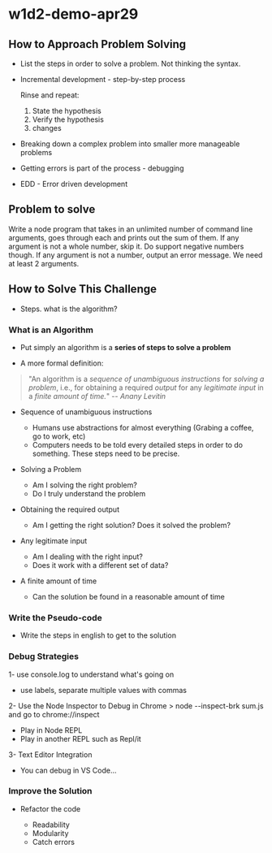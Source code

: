 # w1d2-demo-apr29

## How to Approach Problem Solving

- List the steps in order to solve a problem. Not thinking the syntax.
- Incremental development - step-by-step process

  Rinse and repeat:

  1. State the hypothesis
  2. Verify the hypothesis
  3. changes

- Breaking down a complex problem into smaller more manageable problems
- Getting errors is part of the process - debugging
- EDD - Error driven development

## Problem to solve

Write a node program that takes in an unlimited number of command line arguments, goes through each and prints out the sum of them. If any argument is not a whole number, skip it. Do support negative numbers though. If any argument is not a number, output an error message. We need at least 2 arguments.

## How to Solve This Challenge

- Steps. what is the algorithm?

### What is an Algorithm

- Put simply an algorithm is a **series of steps to solve a problem**

- A more formal definition:

> "An algorithm is a _sequence of unambiguous instructions_ for _solving a problem_, i.e., for obtaining a required _output_ for any _legitimate input_ in a _finite amount of time._" -- _Anany Levitin_

- Sequence of unambiguous instructions

  - Humans use abstractions for almost everything (Grabing a coffee, go to work, etc)
  - Computers needs to be told every detailed steps in order to do something. These steps need to be precise.

- Solving a Problem

  - Am I solving the right problem?
  - Do I truly understand the problem

- Obtaining the required output

  - Am I getting the right solution? Does it solved the problem?

- Any legitimate input

  - Am I dealing with the right input?
  - Does it work with a different set of data?

- A finite amount of time

  - Can the solution be found in a reasonable amount of time

### Write the Pseudo-code

- Write the steps in english to get to the solution

### Debug Strategies

1- use console.log to understand what's going on

- use labels, separate multiple values with commas

2- Use the Node Inspector to Debug in Chrome > node --inspect-brk sum.js and go to chrome://inspect

- Play in Node REPL
- Play in another REPL such as Repl/it

3- Text Editor Integration

- You can debug in VS Code...

### Improve the Solution

- Refactor the code

  - Readability
  - Modularity
  - Catch errors
